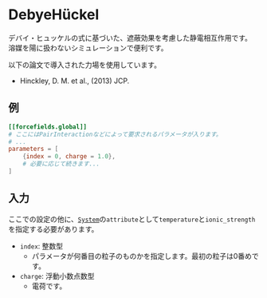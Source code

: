 # DebyeHückel

デバイ・ヒュッケルの式に基づいた、遮蔽効果を考慮した静電相互作用です。
溶媒を陽に扱わないシミュレーションで便利です。

以下の論文で導入された力場を使用しています。

- Hinckley, D. M. et al., (2013) JCP.

## 例

```toml
[[forcefields.global]]
# ここにはPairInteractionなどによって要求されるパラメータが入ります。
# ...
parameters = [
    {index = 0, charge = 1.0},
    # 必要に応じて続きます...
]
```

## 入力

ここでの設定の他に、[`System`](System.md)の`attribute`として`temperature`と`ionic_strength`を指定する必要があります。

- `index`: 整数型
  - パラメータが何番目の粒子のものかを指定します。最初の粒子は0番めです。
- `charge`: 浮動小数点数型
  - 電荷です。
